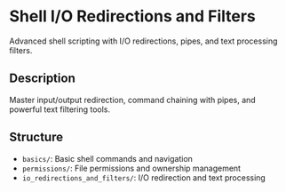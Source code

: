 # Shell I/O Redirections and Filters

Advanced shell scripting with I/O redirections, pipes, and text processing filters.

## Description
Master input/output redirection, command chaining with pipes, and powerful text filtering tools.

## Structure
- `basics/`: Basic shell commands and navigation
- `permissions/`: File permissions and ownership management
- `io_redirections_and_filters/`: I/O redirection and text processing
